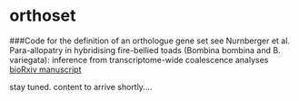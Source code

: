 # orthoset
###Code for the definition of an orthologue gene set
see Nurnberger et al. Para-allopatry in hybridising fire-bellied toads (Bombina bombina and B. variegata): inference from transcriptome-wide coalescence analyses
[bioRxiv manuscript](http://biorxiv.org/content/early/2015/10/28/030056)

stay tuned. content to arrive shortly....
